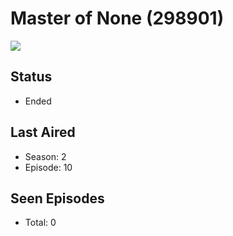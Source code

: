 # Master of None (298901)

<img src="https://dg31sz3gwrwan.cloudfront.net/poster/298901/1196122-0-optimized.jpg" />

## Status
* Ended
## Last Aired
* Season: 2
* Episode: 10
## Seen Episodes
* Total: 0
